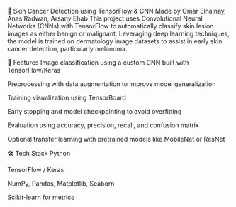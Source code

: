 🧠 Skin Cancer Detection using TensorFlow & CNN Made by Omar Elnainay, Anas Radwan, Arsany Ehab
This project uses Convolutional Neural Networks (CNNs) with TensorFlow to automatically classify skin lesion images as either benign or malignant. Leveraging deep learning techniques, the model is trained on dermatology image datasets to assist in early skin cancer detection, particularly melanoma.

🚀 Features
Image classification using a custom CNN built with TensorFlow/Keras

Preprocessing with data augmentation to improve model generalization

Training visualization using TensorBoard

Early stopping and model checkpointing to avoid overfitting

Evaluation using accuracy, precision, recall, and confusion matrix

Optional transfer learning with pretrained models like MobileNet or ResNet

🛠 Tech Stack
Python

TensorFlow / Keras

NumPy, Pandas, Matplotlib, Seaborn

Scikit-learn for metrics
